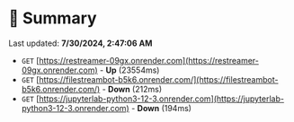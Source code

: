 # 📖 Summary
Last updated: **7/30/2024, 2:47:06 AM**

- `GET` [https://restreamer-09gx.onrender.com](https://restreamer-09gx.onrender.com) - **Up** (23554ms)
- `GET` [https://filestreambot-b5k6.onrender.com/](https://filestreambot-b5k6.onrender.com/) - **Down** (212ms)
- `GET` [https://jupyterlab-python3-12-3.onrender.com](https://jupyterlab-python3-12-3.onrender.com) - **Down** (194ms)
